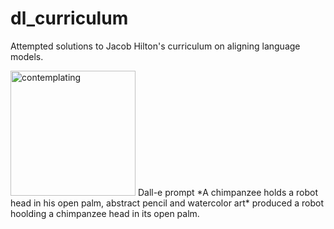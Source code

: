 # dl_curriculum
Attempted solutions to Jacob Hilton's curriculum on aligning language models.

<img src="contemplating" alt="contemplating" width="200"/>
Dall-e prompt *A chimpanzee holds a robot head in his open palm, abstract pencil and watercolor art* produced a robot hoolding a chimpanzee head in its open palm.
